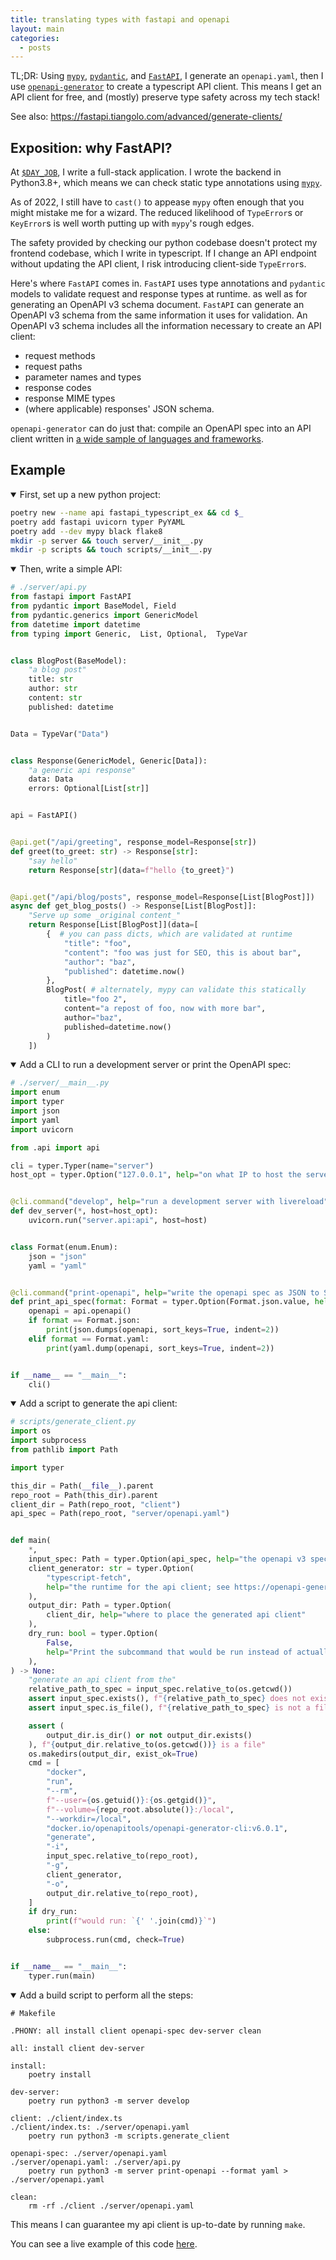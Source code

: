 ```yaml
---
title: translating types with fastapi and openapi
layout: main
categories:
  - posts
---
```


TL;DR: Using [`mypy`][mypy], [`pydantic`][pydantic], and [`FastAPI`][fastapi], I generate an `openapi.yaml`, then I use [`openapi-generator`][openapi-generator] to create a typescript API client.
This means I get an API client for free, and (mostly) preserve type safety across my tech stack!

See also: https://fastapi.tiangolo.com/advanced/generate-clients/

## Exposition: why FastAPI?

At [`$DAY_JOB`][$day_job], I write a full-stack application.
I wrote the backend in Python3.8+, which means we can check static type annotations using [`mypy`][mypy].

As of 2022, I still have to `cast()` to appease `mypy` often enough that you might mistake me for a wizard. The reduced likelihood of `TypeError`s or `KeyError`s is well worth putting up with `mypy`'s rough edges.

The safety provided by checking our python codebase doesn't protect my frontend codebase, which I write in typescript.
If I change an API endpoint without updating the API client, I risk introducing client-side `TypeError`s.

<!-- Similarly, if I changed a database query without changing the type annotation of the result in the Python server, I might get a nasty surprise. -->

Here's where `FastAPI` comes in.
`FastAPI` uses type annotations and `pydantic` models to validate request and response types at runtime. as well as for generating an OpenAPI v3 schema document.
`FastAPI` can generate an OpenAPI v3 schema from the same information it uses for validation.
An OpenAPI v3 schema includes all the information necessary to create an API client:
- request methods
- request paths
- parameter names and types
- response codes
- response MIME types
- (where applicable) responses' JSON schema.

`openapi-generator` can do just that: compile an OpenAPI spec into an API client written in [a wide sample of languages and frameworks][generators].

## Example

<details open><summary>First, set up a new python project:</summary>

```sh
poetry new --name api fastapi_typescript_ex && cd $_
poetry add fastapi uvicorn typer PyYAML
poetry add --dev mypy black flake8
mkdir -p server && touch server/__init__.py
mkdir -p scripts && touch scripts/__init__.py
```
</details>

<details open><summary>Then, write a simple API:</summary>

```py
# ./server/api.py
from fastapi import FastAPI
from pydantic import BaseModel, Field
from pydantic.generics import GenericModel
from datetime import datetime
from typing import Generic,  List, Optional,  TypeVar


class BlogPost(BaseModel):
    "a blog post"
    title: str
    author: str
    content: str
    published: datetime


Data = TypeVar("Data")


class Response(GenericModel, Generic[Data]):
    "a generic api response"
    data: Data
    errors: Optional[List[str]]


api = FastAPI()


@api.get("/api/greeting", response_model=Response[str])
def greet(to_greet: str) -> Response[str]:
    "say hello"
    return Response[str](data=f"hello {to_greet}")


@api.get("/api/blog/posts", response_model=Response[List[BlogPost]])
async def get_blog_posts() -> Response[List[BlogPost]]:
    "Serve up some _original content_"
    return Response[List[BlogPost]](data=[
        {  # you can pass dicts, which are validated at runtime
            "title": "foo",
            "content": "foo was just for SEO, this is about bar",
            "author": "baz",
            "published": datetime.now()
        },
        BlogPost( # alternately, mypy can validate this statically
            title="foo 2",
            content="a repost of foo, now with more bar",
            author="baz",
            published=datetime.now()
        )
    ])
```
</details>

<details open><summary>Add a CLI to run a development server or print the OpenAPI spec:</summary>

```py
# ./server/__main__.py
import enum
import typer
import json
import yaml
import uvicorn

from .api import api

cli = typer.Typer(name="server")
host_opt = typer.Option("127.0.0.1", help="on what IP to host the server")


@cli.command("develop", help="run a development server with livereload")
def dev_server(*, host=host_opt):
    uvicorn.run("server.api:api", host=host)


class Format(enum.Enum):
    json = "json"
    yaml = "yaml"


@cli.command("print-openapi", help="write the openapi spec as JSON to STDOUT")
def print_api_spec(format: Format = typer.Option(Format.json.value, help="...")):
    openapi = api.openapi()
    if format == Format.json:
        print(json.dumps(openapi, sort_keys=True, indent=2))
    elif format == Format.yaml:
        print(yaml.dump(openapi, sort_keys=True, indent=2))


if __name__ == "__main__":
    cli()
```
</details>


<details open><summary>Add a script to generate the api client:</summary>

```py
# scripts/generate_client.py
import os
import subprocess
from pathlib import Path

import typer

this_dir = Path(__file__).parent
repo_root = Path(this_dir).parent
client_dir = Path(repo_root, "client")
api_spec = Path(repo_root, "server/openapi.yaml")


def main(
    *,
    input_spec: Path = typer.Option(api_spec, help="the openapi v3 spec for the api"),
    client_generator: str = typer.Option(
        "typescript-fetch",
        help="the runtime for the api client; see https://openapi-generator.tech/docs/generators",
    ),
    output_dir: Path = typer.Option(
        client_dir, help="where to place the generated api client"
    ),
    dry_run: bool = typer.Option(
        False,
        help="Print the subcommand that would be run instead of actually running it",
    ),
) -> None:
    "generate an api client from the"
    relative_path_to_spec = input_spec.relative_to(os.getcwd())
    assert input_spec.exists(), f"{relative_path_to_spec} does not exist"
    assert input_spec.is_file(), f"{relative_path_to_spec} is not a file"

    assert (
        output_dir.is_dir() or not output_dir.exists()
    ), f"{output_dir.relative_to(os.getcwd())} is a file"
    os.makedirs(output_dir, exist_ok=True)
    cmd = [
        "docker",
        "run",
        "--rm",
        f"--user={os.getuid()}:{os.getgid()}",
        f"--volume={repo_root.absolute()}:/local",
        "--workdir=/local",
        "docker.io/openapitools/openapi-generator-cli:v6.0.1",
        "generate",
        "-i",
        input_spec.relative_to(repo_root),
        "-g",
        client_generator,
        "-o",
        output_dir.relative_to(repo_root),
    ]
    if dry_run:
        print(f"would run: `{' '.join(cmd)}`")
    else:
        subprocess.run(cmd, check=True)


if __name__ == "__main__":
    typer.run(main)
```
</details>

<details open><summary>Add a build script to perform all the steps:</summary>

```make
# Makefile

.PHONY: all install client openapi-spec dev-server clean

all: install client dev-server

install:
	poetry install

dev-server:
	poetry run python3 -m server develop

client: ./client/index.ts
./client/index.ts: ./server/openapi.yaml
	poetry run python3 -m scripts.generate_client

openapi-spec: ./server/openapi.yaml
./server/openapi.yaml: ./server/api.py
	poetry run python3 -m server print-openapi --format yaml > ./server/openapi.yaml

clean:
	rm -rf ./client ./server/openapi.yaml
```
</details>

This means I can guarantee my api client is up-to-date by running `make`.

You can see a live example of this code [here][example-repo].

[$day_job]: https://resurety.com/about#careers
[openapi-generator]: https://openapi-generator.tech/
[fastapi]: https://fastapi.tiangolo.com/
[pydantic]: https://pydantic-docs.helpmanual.io/
[mypy]: http://mypy-lang.org/
[generators]: https://openapi-generator.tech/docs/generators
[example-repo]: https://github.com/SKalt/fastapi-example
